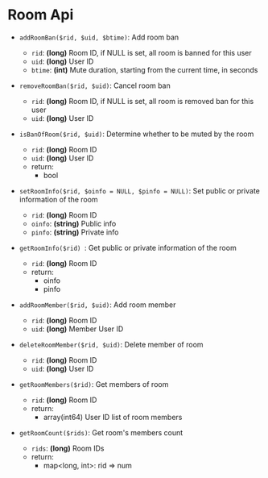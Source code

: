 # Room Api

* `addRoomBan($rid, $uid, $btime)`: Add room ban
    * `rid`: **(long)** Room ID, if NULL is set, all room is banned for this user
    * `uid`: **(long)** User ID
    * `btime`: **(int)** Mute duration, starting from the current time, in seconds
  
* `removeRoomBan($rid, $uid)`: Cancel room ban
    * `rid`: **(long)** Room ID, if NULL is set, all room is removed ban for this user  
    * `uid`: **(long)** User ID        
 
* `isBanOfRoom($rid, $uid)`: Determine whether to be muted by the room
    * `rid`: **(long)** Room ID   
    * `uid`: **(long)** User ID   
    * return:
      * bool  
 
* `setRoomInfo($rid, $oinfo = NULL, $pinfo = NULL)`: Set public or private information of the room
    * `rid`: **(long)** Room ID       
    * `oinfo`: **(string)** Public info
    * `pinfo`: **(string)** Private info
 
* `getRoomInfo($rid) `: Get public or private information of the room
    * `rid`: **(long)** Room ID     
    * return:
      * oinfo
      * pinfo 

* `addRoomMember($rid, $uid)`: Add room member
    * `rid`: **(long)** Room ID
    * `uid`: **(long)** Member User ID 
    
* `deleteRoomMember($rid, $uid)`: Delete member of room
    * `rid`: **(long)** Room ID     
    * `uid`: **(long)** User ID

* `getRoomMembers($rid)`: Get members of room
    * `rid`: **(long)** Room ID     
    * return:
      * array(int64) User ID list of room members

* `getRoomCount($rids)`: Get room's members count
    * `rids`: **(long)** Room IDs    
    * return:
      * map<long, int>: rid => num
